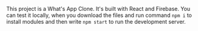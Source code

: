 This project is a What's App Clone. It's built with React and Firebase. You can test it locally, when you download the files and run command `npm i` to install modules and then write `npm start` to run the development server.
